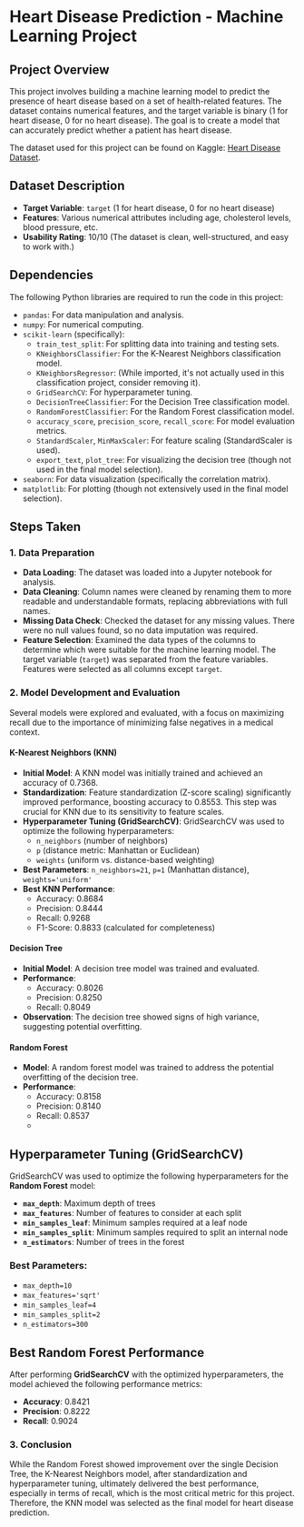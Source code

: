 # Heart Disease Prediction - Machine Learning Project

## **Project Overview**

This project involves building a machine learning model to predict the presence of heart disease based on a set of health-related features. The dataset contains numerical features, and the target variable is binary (1 for heart disease, 0 for no heart disease). The goal is to create a model that can accurately predict whether a patient has heart disease.

The dataset used for this project can be found on Kaggle: [Heart Disease Dataset](https://www.kaggle.com/datasets/yasserh/heart-disease-dataset/data).

## **Dataset Description**

- **Target Variable**: `target` (1 for heart disease, 0 for no heart disease)
- **Features**: Various numerical attributes including age, cholesterol levels, blood pressure, etc.
- **Usability Rating**: 10/10 (The dataset is clean, well-structured, and easy to work with.)

## **Dependencies**

The following Python libraries are required to run the code in this project:

- `pandas`: For data manipulation and analysis.
- `numpy`: For numerical computing.
- `scikit-learn` (specifically):
    - `train_test_split`: For splitting data into training and testing sets.
    - `KNeighborsClassifier`: For the K-Nearest Neighbors classification model.
    - `KNeighborsRegressor`: (While imported, it's not actually used in this classification project, consider removing it).
    - `GridSearchCV`: For hyperparameter tuning.
    - `DecisionTreeClassifier`: For the Decision Tree classification model.
    - `RandomForestClassifier`: For the Random Forest classification model.
    - `accuracy_score`, `precision_score`, `recall_score`: For model evaluation metrics.
    - `StandardScaler`, `MinMaxScaler`: For feature scaling (StandardScaler is used).
    - `export_text`, `plot_tree`: For visualizing the decision tree (though not used in the final model selection).
- `seaborn`: For data visualization (specifically the correlation matrix).
- `matplotlib`: For plotting (though not extensively used in the final model selection).

## **Steps Taken**

### **1. Data Preparation**

- **Data Loading**: The dataset was loaded into a Jupyter notebook for analysis.
- **Data Cleaning**: Column names were cleaned by renaming them to more readable and understandable formats, replacing abbreviations with full names.
- **Missing Data Check**: Checked the dataset for any missing values. There were no null values found, so no data imputation was required.
- **Feature Selection**: Examined the data types of the columns to determine which were suitable for the machine learning model. The target variable (`target`) was separated from the feature variables. Features were selected as all columns except `target`.

### **2. Model Development and Evaluation**

Several models were explored and evaluated, with a focus on maximizing recall due to the importance of minimizing false negatives in a medical context.

#### **K-Nearest Neighbors (KNN)**

- **Initial Model**:  A KNN model was initially trained and achieved an accuracy of 0.7368.
- **Standardization**: Feature standardization (Z-score scaling) significantly improved performance, boosting accuracy to 0.8553. This step was crucial for KNN due to its sensitivity to feature scales.
- **Hyperparameter Tuning (GridSearchCV)**:  GridSearchCV was used to optimize the following hyperparameters:
    - `n_neighbors` (number of neighbors)
    - `p` (distance metric: Manhattan or Euclidean)
    - `weights` (uniform vs. distance-based weighting)
- **Best Parameters**: `n_neighbors=21`, `p=1` (Manhattan distance), `weights='uniform'`
- **Best KNN Performance**:
    - Accuracy: 0.8684
    - Precision: 0.8444
    - Recall: 0.9268
    - F1-Score: 0.8833 (calculated for completeness)

#### **Decision Tree**

- **Initial Model**: A decision tree model was trained and evaluated.
- **Performance**:
    - Accuracy: 0.8026
    - Precision: 0.8250
    - Recall: 0.8049
- **Observation**: The decision tree showed signs of high variance, suggesting potential overfitting.

#### **Random Forest**

- **Model**: A random forest model was trained to address the potential overfitting of the decision tree.
- **Performance**:
    - Accuracy: 0.8158
    - Precision: 0.8140
    - Recall: 0.8537
    - 
## **Hyperparameter Tuning (GridSearchCV)**

GridSearchCV was used to optimize the following hyperparameters for the **Random Forest** model:

- **`max_depth`**: Maximum depth of trees  
- **`max_features`**: Number of features to consider at each split  
- **`min_samples_leaf`**: Minimum samples required at a leaf node  
- **`min_samples_split`**: Minimum samples required to split an internal node  
- **`n_estimators`**: Number of trees in the forest  

### **Best Parameters**:
- `max_depth=10`
- `max_features='sqrt'`
- `min_samples_leaf=4`
- `min_samples_split=2`
- `n_estimators=300`

## **Best Random Forest Performance**

After performing **GridSearchCV** with the optimized hyperparameters, the model achieved the following performance metrics:

- **Accuracy**: 0.8421  
- **Precision**: 0.8222  
- **Recall**: 0.9024  

### **3. Conclusion**

While the Random Forest showed improvement over the single Decision Tree, the K-Nearest Neighbors model, after standardization and hyperparameter tuning, ultimately delivered the best performance, especially in terms of recall, which is the most critical metric for this project.  Therefore, the KNN model was selected as the final model for heart disease prediction.
